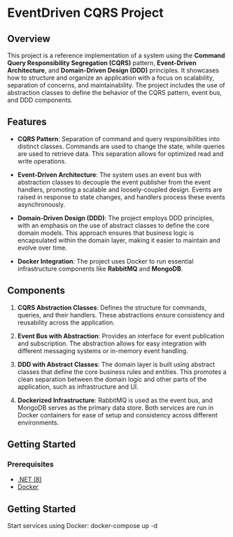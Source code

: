 # **EventDriven CQRS Project**

## **Overview**

This project is a reference implementation of a system using the **Command Query Responsibility Segregation (CQRS)** pattern, **Event-Driven Architecture**, and **Domain-Driven Design (DDD)** principles. It showcases how to structure and organize an application with a focus on scalability, separation of concerns, and maintainability. The project includes the use of abstraction classes to define the behavior of the CQRS pattern, event bus, and DDD components.

## **Features**

- **CQRS Pattern**: Separation of command and query responsibilities into distinct classes. Commands are used to change the state, while queries are used to retrieve data. This separation allows for optimized read and write operations.

- **Event-Driven Architecture**: The system uses an event bus with abstraction classes to decouple the event publisher from the event handlers, promoting a scalable and loosely-coupled design. Events are raised in response to state changes, and handlers process these events asynchronously.

- **Domain-Driven Design (DDD)**: The project employs DDD principles, with an emphasis on the use of abstract classes to define the core domain models. This approach ensures that business logic is encapsulated within the domain layer, making it easier to maintain and evolve over time.

- **Docker Integration**: The project uses Docker to run essential infrastructure components like **RabbitMQ** and **MongoDB**.

## **Components**

1. **CQRS Abstraction Classes**: Defines the structure for commands, queries, and their handlers. These abstractions ensure consistency and reusability across the application.

2. **Event Bus with Abstraction**: Provides an interface for event publication and subscription. The abstraction allows for easy integration with different messaging systems or in-memory event handling.

3. **DDD with Abstract Classes**: The domain layer is built using abstract classes that define the core business rules and entities. This promotes a clean separation between the domain logic and other parts of the application, such as infrastructure and UI.

4. **Dockerized Infrastructure**: RabbitMQ is used as the event bus, and MongoDB serves as the primary data store. Both services are run in Docker containers for ease of setup and consistency across different environments.

## **Getting Started**

### **Prerequisites**

- [.NET (8)](https://dotnet.microsoft.com/download)
- [Docker](https://www.docker.com/get-started)


## **Getting Started**

Start services using Docker:
docker-compose up -d
